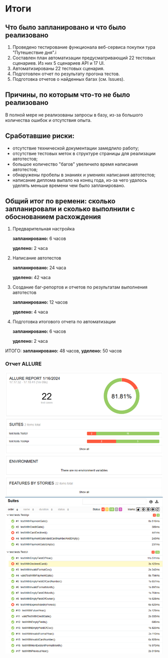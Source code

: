 # Итоги

## Что было запланировано и что было реализовано

1. Проведено тестирование функционала веб-сервиса покупки тура "Путешествие дня".i
2. Составлен план автоматизации предусматривающий 22 тестовых сценариев. Из них 5 сценариев API и 17 UI.
3. Автоматизированы 22 тестовых сценария.
4. Подготовлен отчет по результату прогона тестов.
5. Подготовка отчетов о найденных багах (см. Issues).

## Причины, по которым что-то не было реализовано

В полной мере не реализованы запросы в базу, из-за большого количества ошибок и отсутствия опыта.

## Сработавшие риски:

- отсутствие технической документации замедлило работу;
- отсутствие тестовых меток в структуре страницы для реализации автотестов;
- большое количество "багов" увеличило время написания автотестов;
- обнаружены пробелы в знаниях и умениях написания автотестов;
- написание диплома выпало на конец года, из-за чего удалось уделять меньше времени чем было запланировано.  

## Общий итог по времени: сколько запланировали и сколько выполнили с обоснованием расхождения
1. Предварительная настройка

    **__запланировано:__** 6 часов

    **__уделено:__** 2 часа  

2. Написание автотестов

   **__запланировано:__** 24 часа

   **__уделено:__** 42 часа

3. Создание баг-репортов и отчетов по результатам выполнения автотестов

   **__запланировано:__** 12 часов

   **__уделено:__** 4 часа

4. Подготовка итогового отчета по автоматизации
  
   **__запланировано:__** 6 часов

   **__уделено:__** 2 часа

ИТОГО: **__запланировано:__** 48 часов,     **__уделено:__** 50 часов 

### Отчет ALLURE
![img_1.png](img_1.png)
![img_2.png](img_2.png)